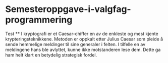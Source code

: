 # Semesteroppgave-i-valgfag-programmering

Test
**
I kryptografi er et Caesar-chiffer en av de enkleste og mest kjente krypteringsteknikkene. Metoden er oppkalt etter Julius Caesar som pleide å sende hemmelige meldinger til sine generaler i felten. I tilfelle en av meldingene hans ble avlyttet, kunne ikke motstanderen lese dem. Dette ga ham helt klart en betydelig strategisk fordel.
